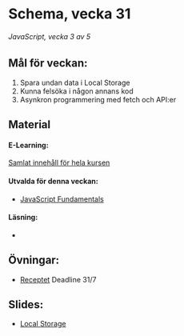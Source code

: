 # Schema, vecka 31

###### JavaScript, vecka 3 av 5

## Mål för veckan:
1. Spara undan data i Local Storage
2. Kunna felsöka i någon annans kod
3. Asynkron programmering med fetch och API:er

## Material
#### E-Learning:
[Samlat innehåll för hela kursen](https://github.com/Lexicon-Frontend-2024/e-learning-material)
#### Utvalda för denna veckan:
* [JavaScript Fundamentals](https://app.pluralsight.com/library/courses/fundamentals-javascript/table-of-contents)
#### Läsning:
* 

## Övningar:
* [Receptet](https://github.com/Lexicon-Frontend-2024/exercise-js-recipe-manipulation/tree/main) Deadline 31/7

## Slides:
* [Local Storage](https://docs.google.com/presentation/d/1kUSn9nrJD8aeLhHVDjMUCBfyMU9vryvfmD9h2d0tKG0/edit?usp=sharing)
